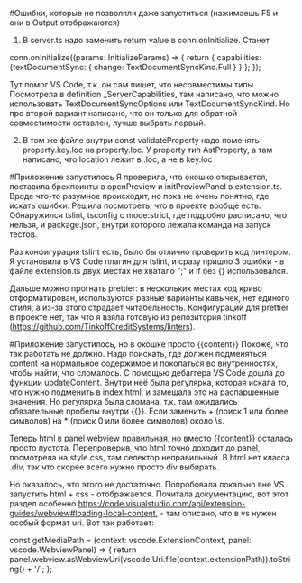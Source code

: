 #Ошибки, которые не позволяли даже запуститься (нажимаешь F5 и они в Output отображаются)
1. В server.ts надо заменить return value в conn.onInitialize. Станет 

conn.onInitialize((params: InitializeParams) => {
    return {
        capabilities: {textDocumentSync: {
                change: TextDocumentSyncKind.Full
            }
        }
    };
});

Тут помог VS Code, т.к. он сам пишет, что несовместимы типы. Посмотрела в definition _ServerCapabilities, там написано, что можно использовать TextDocumentSyncOptions или TextDocumentSyncKind. Но про второй вариант написано, что он только для обратной совместимости оставлен, лучше выбрать первый.

2. В том же файле внутри  const validateProperty надо поменять property.key.loc на property.loc. У property тип AstProperty, а там написано, что location лежит в .loc, а не в key.loc

#Приложение запустилось
Я проверила, что окошко открывается, поставила брекпоинты в openPreview и initPreviewPanel в extension.ts. Вроде что-то разумное происходит, но пока не очень понятно, где искать ошибки.
Решила посмотреть, что в проекте вообще есть. Обнаружился tslint, tsconfig с mode:strict, где подробно расписано, что нельзя, и package.json, внутри которого лежала команда на запуск тестов.

Раз конфигурация tslint есть, было бы отлично проверить код линтером. Я установила в VS Code плагин для tslint, и сразу пришло 3 ошибки - в файле extension.ts двух местах не хватало ";" и if без {} использовался.

Дальше можно прогнать prettier: в нескольких местах код криво отформатирован, используются разные варианты кавычек, нет единого стиля, а из-за этого страдает читабельность. Конфигурации для prettier в проекте нет, так что я взяла готовую из репозитория tinkoff (https://github.com/TinkoffCreditSystems/linters). 

#Приложение запустилось, но в окошке просто {{content}}
Похоже, что так работать не должно. Надо поискать, где должен подменяться content на нормальное содержимое и покопаться во внутренностях, чтобы найти, что сломалось. С помощью дебаггера VS Code дошла до функции updateContent. Внутри неё была регулярка, которая искала то, что нужно подменить в index.html, и замещала это на распаршенные значения. Но регулярка была сломана, т.к. там ожидались обязательные пробелы внутри {{}}. Если заменить + (поиск 1 или более символов) на * (поиск 0 или более символов) около \s.

Теперь html в panel webview правильная, но вместо {{content}} осталась просто пустота. Перепроверив, что html точно доходит до panel, посмотрела на style.css, там селектор неправильный. В html нет класса .div, так что скорее всего нужно просто div выбирать.

Но оказалось, что этого не достаточно. Попробовала локально вне VS запустить html + css - отображается. Почитала документацию, вот этот раздел особенно https://code.visualstudio.com/api/extension-guides/webview#loading-local-content, - там описано, что в vs нужен особый формат uri. Вот так работает:

const getMediaPath = (context: vscode.ExtensionContext, panel: vscode.WebviewPanel) => {
      return panel.webview.asWebviewUri(vscode.Uri.file(context.extensionPath)).toString() + '/';
};